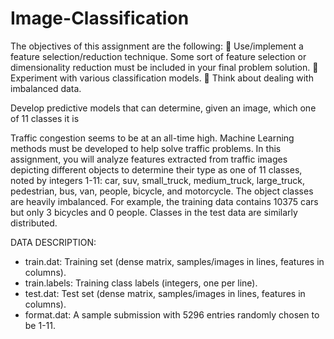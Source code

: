 # Image-Classification
The objectives of this assignment are the following: 
 Use/implement a feature selection/reduction technique. Some sort of feature selection or dimensionality reduction must be included in your final problem solution. 
 Experiment with various classification models. 
 Think about dealing with imbalanced data.


Develop predictive models that can determine, given an image, which one of 11 classes it is

Traffic congestion seems to be at an all-time high. Machine Learning methods must be developed to help solve traffic problems. In this assignment, you will analyze features extracted from traffic images depicting different objects to determine their type as one of 11 classes, noted by integers 1-11: car, suv, small_truck, medium_truck, large_truck, pedestrian, bus, van, people, bicycle, and motorcycle. The object classes are heavily imbalanced. For example, the training data contains 10375 cars but only 3 bicycles and 0 people. Classes in the test data are similarly distributed.


DATA DESCRIPTION:

- train.dat: Training set (dense matrix, samples/images in lines, features in columns).
- train.labels: Training class labels (integers, one per line).
- test.dat: Test set (dense matrix, samples/images in lines, features in columns).
- format.dat: A sample submission with 5296 entries randomly chosen to be 1-11.
